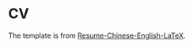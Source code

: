 # CV
The template is from [Resume-Chinese-English-LaTeX](https://github.com/z-bingo/Resume-Chinese-English-LaTeX).

